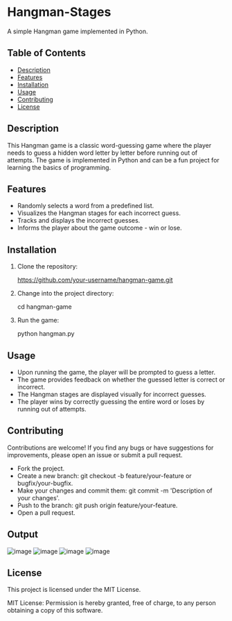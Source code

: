 # Hangman-Stages

A simple Hangman game implemented in Python.

## Table of Contents

- [Description](#description)
- [Features](#features)
- [Installation](#installation)
- [Usage](#usage)
- [Contributing](#contributing)
- [License](#license)

## Description

This Hangman game is a classic word-guessing game where the player needs to guess a hidden word letter by letter before running out of attempts. The game is implemented in Python and can be a fun project for learning the basics of programming.

## Features

- Randomly selects a word from a predefined list.
- Visualizes the Hangman stages for each incorrect guess.
- Tracks and displays the incorrect guesses.
- Informs the player about the game outcome - win or lose.

## Installation

1. Clone the repository:

   https://github.com/your-username/hangman-game.git
   
2. Change into the project directory:

   cd hangman-game
   
3. Run the game:

   python hangman.py
   
## Usage

- Upon running the game, the player will be prompted to guess a letter.
- The game provides feedback on whether the guessed letter is correct or incorrect.
- The Hangman stages are displayed visually for incorrect guesses.
- The player wins by correctly guessing the entire word or loses by running out of attempts.

## Contributing

Contributions are welcome! If you find any bugs or have suggestions for improvements, please open an issue or submit a pull request.

- Fork the project.
- Create a new branch:
   git checkout -b feature/your-feature or bugfix/your-bugfix.
- Make your changes and commit them:
   git commit -m 'Description of your changes'.
- Push to the branch:
   git push origin feature/your-feature.
- Open a pull request.

## Output

![image](https://github.com/Janashree2004/Hangman-Stages/assets/142415775/6d51e781-f078-45c6-a891-62c9344121e4)
![image](https://github.com/Janashree2004/Hangman-Stages/assets/142415775/ec7feb5c-dd78-467c-933f-f93b8c3259b2)
![image](https://github.com/Janashree2004/Hangman-Stages/assets/142415775/17a8594e-4cf7-469d-9eff-7e8998b34fa7)
![image](https://github.com/Janashree2004/Hangman-Stages/assets/142415775/41d43628-d0d9-454b-a698-13132440be92)

## License

This project is licensed under the MIT License.

MIT License: Permission is hereby granted, free of charge, to any person obtaining a copy of this software.




